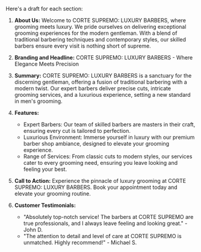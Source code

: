Here's a draft for each section:

1. **About Us:**
   Welcome to CORTE SUPREMO: LUXURY BARBERS, where grooming meets luxury. We pride ourselves on delivering exceptional grooming experiences for the modern gentleman. With a blend of traditional barbering techniques and contemporary styles, our skilled barbers ensure every visit is nothing short of supreme.

2. **Branding and Headline:**
   CORTE SUPREMO: LUXURY BARBERS - Where Elegance Meets Precision

3. **Summary:**
   CORTE SUPREMO: LUXURY BARBERS is a sanctuary for the discerning gentleman, offering a fusion of traditional barbering with a modern twist. Our expert barbers deliver precise cuts, intricate grooming services, and a luxurious experience, setting a new standard in men's grooming.

4. **Features:**
   - Expert Barbers: Our team of skilled barbers are masters in their craft, ensuring every cut is tailored to perfection.
   - Luxurious Environment: Immerse yourself in luxury with our premium barber shop ambiance, designed to elevate your grooming experience.
   - Range of Services: From classic cuts to modern styles, our services cater to every grooming need, ensuring you leave looking and feeling your best.

5. **Call to Action:**
   Experience the pinnacle of luxury grooming at CORTE SUPREMO: LUXURY BARBERS. Book your appointment today and elevate your grooming routine.

6. **Customer Testimonials:**
   - "Absolutely top-notch service! The barbers at CORTE SUPREMO are true professionals, and I always leave feeling and looking great." - John D.
   - "The attention to detail and level of care at CORTE SUPREMO is unmatched. Highly recommend!" - Michael S.